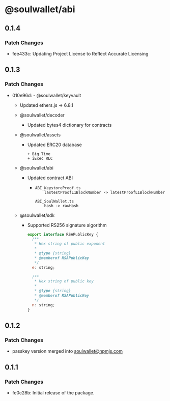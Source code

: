 # @soulwallet/abi

## 0.1.4

### Patch Changes

- fee433c: Updating Project License to Reflect Accurate Licensing

## 0.1.3

### Patch Changes

- 010e96d: - @soulwallet/keyvault

  - Updated ethers.js -> 6.8.1

  - @soulwallet/decoder

    - Updated bytes4 dictionary for contracts

  - @soulwallet/assets

    - Updated ERC20 database

      ```shell
      + Big Time
      + iExec RLC
      ```

  - @soulwallet/abi

    - Updated contract ABI

      - ```
        ABI_KeystoreProof.ts
        	lastestProofL1BlockNumber -> latestProofL1BlockNumber

        ABI_SoulWallet.ts
        	hash -> rawHash
        ```

  - @soulwallet/sdk

    - Supported RS256 signature algorithm

      ```js
      export interface RSAPublicKey {
        /**
         * Hex string of public exponent
         *
         * @type {string}
         * @memberof RSAPublicKey
         */
        e: string;

        /**
         * Hex string of public key
         *
         * @type {string}
         * @memberof RSAPublicKey
         */
        n: string;
      }
      ```

## 0.1.2

### Patch Changes

- passkey version merged into soulwallet@npmjs.com

## 0.1.1

### Patch Changes

- fe0c28b: Initial release of the package.
